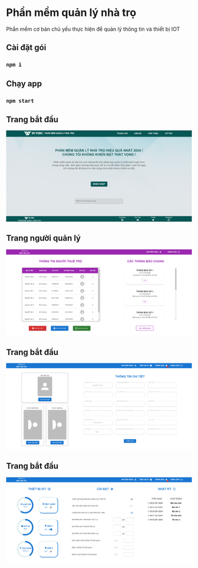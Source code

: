 # Phần mềm quản lý nhà trọ

Phần mềm cơ bản chủ yếu thực hiện để quản lý thông tin và thiết bị IOT

## Cài đặt gói

### `npm i`

## Chạy app

### `npm start`

## Trang bắt đầu
![Trang bắt đầu](screenshots/default.png)

## Trang người quản lý
![Trang người quản lý](screenshots/admin.png)

## Trang bắt đầu
![Trang người thuê trọ](screenshots/user1.png)

## Trang bắt đầu
![Trang người thuê trọ](screenshots/user2.png)
